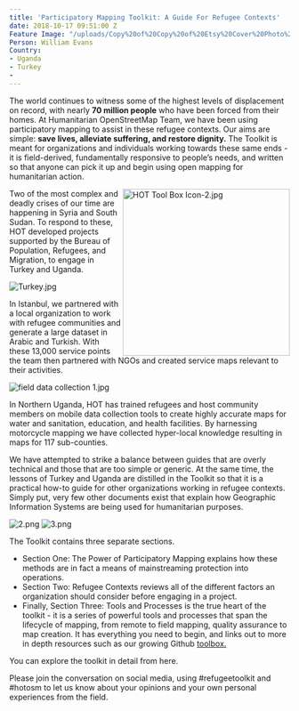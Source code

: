```yaml
---
title: 'Participatory Mapping Toolkit: A Guide For Refugee Contexts'
date: 2018-10-17 09:51:00 Z
Feature Image: "/uploads/Copy%20of%20Copy%20of%20Etsy%20Cover%20Photo%20%E2%80%93%20Untitled%20Design.png"
Person: William Evans
Country:
- Uganda
- Turkey
- 
---
```


The world continues to witness some of the highest levels of displacement on record, with nearly **70 million people** who have been forced from their homes. At Humanitarian OpenStreetMap Team, we have been using participatory mapping to assist in these refugee contexts. Our aims are simple: **save lives, alleviate suffering, and restore dignity.** The Toolkit is meant for organizations and individuals working towards these same ends - it is field-derived, fundamentally responsive to people’s needs, and written so that anyone can pick it up and begin using open mapping for humanitarian action. 

<img src="/uploads/HOT%20Tool%20Box%20Icon-2.jpg" style="width: 300px !important" title="HOT Tool Box Icon-2.jpg" align="right"/>

Two of the most complex and deadly crises of our time are happening in Syria and South Sudan. To respond to these, HOT developed projects supported by the Bureau of Population, Refugees, and Migration, to engage in Turkey and Uganda. 

![Turkey.jpg](/uploads/Turkey.jpg)

In Istanbul, we partnered with a local organization to work with refugee communities and generate a large dataset in Arabic and Turkish. With these 13,000 service points the team then partnered with NGOs and created service maps relevant to their activities. 

![field data collection 1.jpg](/uploads/field%20data%20collection%201.jpg)

In Northern Uganda, HOT has trained refugees and host community members on mobile data collection tools to create highly accurate maps for water and sanitation, education, and health facilities. By harnessing motorcycle mapping we have collected hyper-local knowledge resulting in maps for 117 sub-counties. 

We have attempted to strike a balance between guides that are overly technical and those that are too simple or generic. At the same time, the lessons of Turkey and Uganda are distilled in the Toolkit so that it is a practical how-to guide for other organizations working in refugee contexts. Simply put, very few other documents exist that explain how Geographic Information Systems are being used for humanitarian purposes. 

![2.png](/uploads/2.png) ![3.png](/uploads/3.png)

The Toolkit contains three separate sections.
- Section One: The Power of Participatory Mapping explains how these methods are in fact a means of mainstreaming protection into operations.
- Section Two: Refugee Contexts reviews all of the different factors an organization should consider before engaging in a project.
- Finally, Section Three: Tools and Processes is the true heart of the toolkit - it is a series of powerful tools and processes that span the lifecycle of mapping, from remote to field mapping, quality assurance to map creation. It has everything you need to begin, and links out to more in depth resources such as our growing Github [toolbox. ](https://github.com/hotosm/toolbox/wiki)

You can explore the toolkit in detail from here.

Please join the conversation on social media, using #refugeetoolkit and #hotosm to let us know about your opinions and your own personal experiences from the field.